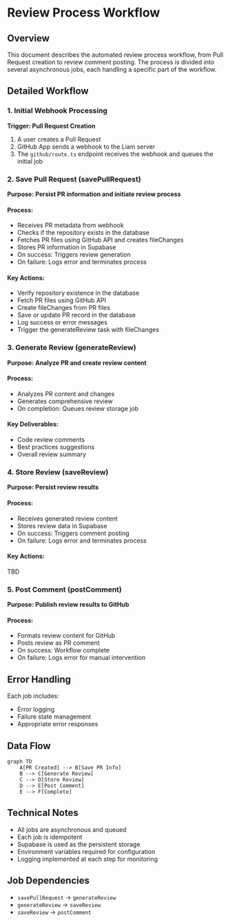 <!-- Please update as needed. -->

# Review Process Workflow

## Overview
This document describes the automated review process workflow, from Pull Request creation to review comment posting. The process is divided into several asynchronous jobs, each handling a specific part of the workflow.

## Detailed Workflow

### 1. Initial Webhook Processing
**Trigger: Pull Request Creation**
1. A user creates a Pull Request
2. GitHub App sends a webhook to the Liam server
3. The `github/route.ts` endpoint receives the webhook and queues the initial job

### 2. Save Pull Request (savePullRequest)
**Purpose: Persist PR information and initiate review process**

#### Process:
- Receives PR metadata from webhook
- Checks if the repository exists in the database
- Fetches PR files using GitHub API and creates fileChanges
- Stores PR information in Supabase
- On success: Triggers review generation
- On failure: Logs error and terminates process

#### Key Actions:
- Verify repository existence in the database
- Fetch PR files using GitHub API
- Create fileChanges from PR files
- Save or update PR record in the database
- Log success or error messages
- Trigger the generateReview task with fileChanges

### 3. Generate Review (generateReview)
**Purpose: Analyze PR and create review content**

#### Process:
- Analyzes PR content and changes
- Generates comprehensive review
- On completion: Queues review storage job

#### Key Deliverables:
- Code review comments
- Best practices suggestions
- Overall review summary

### 4. Store Review (saveReview)
**Purpose: Persist review results**

#### Process:
- Receives generated review content
- Stores review data in Supabase
- On success: Triggers comment posting
- On failure: Logs error and terminates process

#### Key Actions:
TBD

### 5. Post Comment (postComment)
**Purpose: Publish review results to GitHub**

#### Process:
- Formats review content for GitHub
- Posts review as PR comment
- On success: Workflow complete
- On failure: Logs error for manual intervention

## Error Handling
Each job includes:
- Error logging
- Failure state management
- Appropriate error responses

## Data Flow
```mermaid
graph TD
    A[PR Created] --> B[Save PR Info]
    B --> C[Generate Review]
    C --> D[Store Review]
    D --> E[Post Comment]
    E --> F[Complete]
```

## Technical Notes
- All jobs are asynchronous and queued
- Each job is idempotent
- Supabase is used as the persistent storage
- Environment variables required for configuration
- Logging implemented at each step for monitoring

## Job Dependencies
- `savePullRequest` → `generateReview`
- `generateReview` → `saveReview`
- `saveReview` → `postComment`
